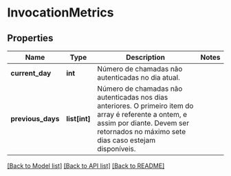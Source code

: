 # InvocationMetrics

## Properties
Name | Type | Description | Notes
------------ | ------------- | ------------- | -------------
**current_day** | **int** | Número de chamadas não autenticadas no dia atual. | 
**previous_days** | **list[int]** | Número de chamadas não autenticadas nos dias anteriores. O primeiro item do array é referente a ontem, e assim por diante. Devem ser retornados no máximo sete dias caso estejam disponíveis. | 

[[Back to Model list]](../README.md#documentation-for-models) [[Back to API list]](../README.md#documentation-for-api-endpoints) [[Back to README]](../README.md)

